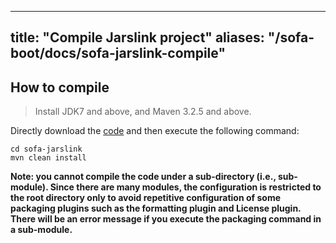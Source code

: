 
---
title: "Compile Jarslink project"
aliases: "/sofa-boot/docs/sofa-jarslink-compile"
---


## How to compile
> Install JDK7 and above, and Maven 3.2.5 and above.

Directly download the [code](https://github.com/sofastack/jarslink) and then execute the following command:

```text
cd sofa-jarslink
mvn clean install
```

**Note: you cannot compile the code under a sub-directory (i.e., sub-module). Since there are many modules, the configuration is restricted to the root directory only to avoid repetitive configuration of some packaging plugins such as the formatting plugin and License plugin. There will be an error message if you execute the packaging command in a sub-module.**
